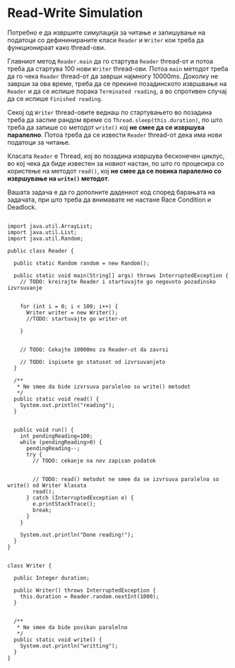 Read-Write Simulation
============================

Потребно е да извршите симулација за читање и запишување на податоци со дефининираните 
класи `Reader` и `Writer` кои треба да функционираат како thread-ови.  

Главниот метод `Reader.main` да го стартува `Reader` thread-от и потоа треба да стартува 100 нови `Writer` 
thread-ови. Потоа `main` методот треба да го чека `Reader` thread-от да заврши најмногу 10000ms. 
Доколку не заврши за ова време, треба да се прекине позадинското извршвање на `Reader` и да се испише порака `Terminated reading`, а во спротивен 
случај да се испише `Finished reading`. 


Секој од `Writer` thread-овите веднаш по стартувањето во позадина треба да заспие рандом време со
`Thread.sleep(this.duration)`, по што треба да запише со методот `write()` кој **не смее да се извршува
паралелно**. Потоа треба да се извести `Reader` thread-от дека има нови податоци за читање. 

Класата `Reader` е Thread, кој во позадина извршува бесконечен циклус, во кој чека да биде известен за новиот настан,
по што го процесира со користење на методот `read()`, кој **не смее да се повика паралелно со извршување на `write()` 
методот**.

Вашата задача е да го дополните дадениот код според барањата на задачата, при што треба да внимавате 
не настане Race Condition и Deadlock. 

```

import java.util.ArrayList;
import java.util.List;
import java.util.Random;

public class Reader {

  public static Random random = new Random();

  public static void main(String[] args) throws InterruptedException {
    // TODO: kreirajte Reader i startuvajte go negovoto pozadinsko izvrsuvanje


    for (int i = 0; i < 100; i++) {
      Writer writer = new Writer();
      //TODO: startuvajte go writer-ot
      
    }


    // TODO: Cekajte 10000ms za Reader-ot da zavrsi

    // TODO: ispisete go statusot od izvrsuvanjeto
  }

  /**
   * Ne smee da bide izvrsuva paralelno so write() metodot
   */
  public static void read() {
    System.out.println("reading");
  }


  public void run() {
    int pendingReading=100;
    while (pendingReading>0) {
      pendingReading--;
      try {
        // TODO: cekanje na nov zapisan podatok


        // TODO: read() metodot ne smee da se izvrsuva paralelno so write() od Writer klasata
        read();
      } catch (InterruptedException e) {
        e.printStackTrace();
        break;
      }
    }

    System.out.println("Done reading!");
  }
}


class Writer {

  public Integer duration;

  public Writer() throws InterruptedException {
    this.duration = Reader.random.nextInt(1000);
  }


  /**
   * Ne smee da bide povikan paralelno
   */
  public static void write() {
    System.out.println("writting");
  }
}

```

